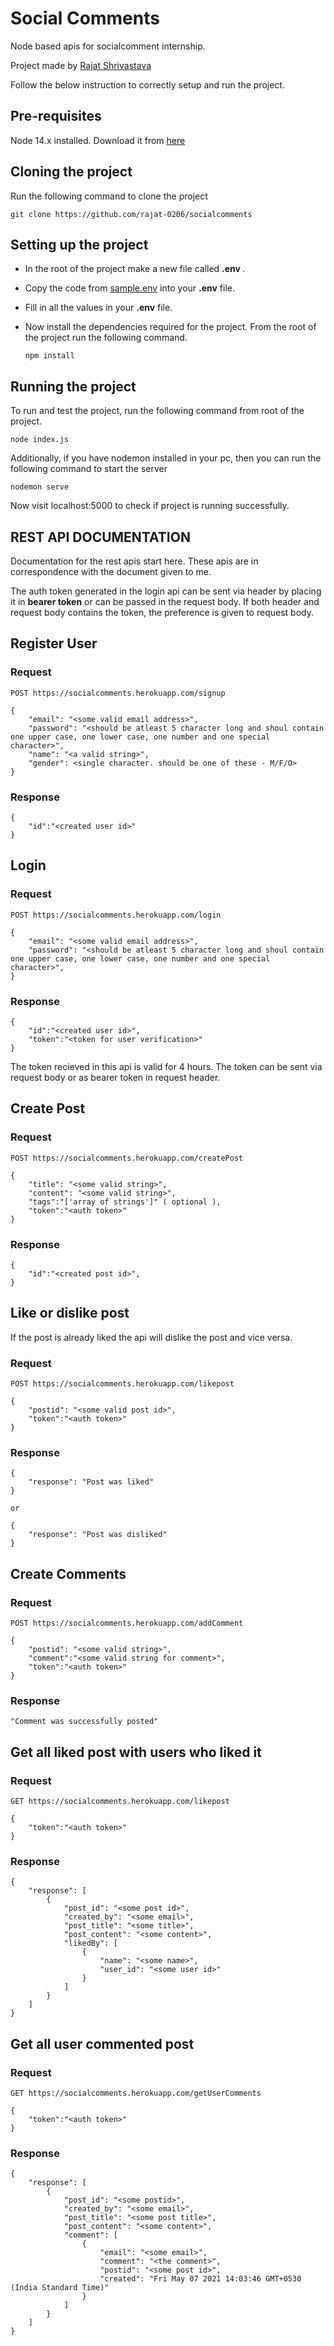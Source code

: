 # Social Comments
Node based apis for socialcomment internship. 

Project made by <a href="https://itsrajat.xyz">Rajat Shrivastava</a>

Follow the below instruction to correctly setup and run the project.

## Pre-requisites
<p>Node 14.x installed. Download it from <a href="https://nodejs.org/en/">here</a></p>
    
## Cloning the project

Run the following command to clone the project

```
git clone https://github.com/rajat-0206/socialcomments
```

## Setting up the project

- In the root of the project make a new file called <strong> .env </strong>.
- Copy the code from <a href="https://github.com/rajat-0206/socialcomments/blob/main/.sample.env">sample.env</a> into your <strong>.env</strong> file.
- Fill in all the values in your <strong>.env</strong> file.
- Now install the dependencies required for the project. From the root of the project run the following command.

    ```
    npm install
    ```    
## Running the project

To run and test the project, run the following command from root of the project.

```
node index.js
```
Additionally, if you have nodemon installed in your pc, then you can run the following command to start the server
```
nodemon serve
```
Now visit localhost:5000 to check if project is running successfully.


## REST API DOCUMENTATION

<p>Documentation for the rest apis start here. These apis are in correspondence with the document given to me.
</p>
<p>The auth token generated in the login api can be sent via header by placing it in <strong>bearer token</strong> or can be passed in the request body. If both header and request body contains the token, the preference is given to request body.</p>

## Register User

### Request

`POST https://socialcomments.herokuapp.com/signup`

    {
        "email": "<some valid email address>",
        "password": "<should be atleast 5 character long and shoul contain one upper case, one lower case, one number and one special character>",
        "name": "<a valid string>",
        "gender": <single character. should be one of these - M/F/O>
    }

### Response
```
{
    "id":"<created user id>"
}
```

## Login

### Request

`POST https://socialcomments.herokuapp.com/login`

    {
        "email": "<some valid email address>",
        "password": "<should be atleast 5 character long and shoul contain one upper case, one lower case, one number and one special character>",
    }

### Response
```
{
    "id":"<created user id>",
    "token":"<token for user verification>"
}
```
The token recieved in this api is valid for 4 hours. The token can be sent via request body or as bearer token in request header.



## Create Post  

### Request

`POST https://socialcomments.herokuapp.com/createPost`

    {
        "title": "<some valid string>",
        "content": "<some valid string>",
        "tags":"['array of strings']" ( optional ),
        "token":"<auth token>"
    }

### Response
```
{
    "id":"<created post id>",
}
```


## Like or dislike post
If the post is already liked the api will dislike the post and vice versa.
### Request

`POST https://socialcomments.herokuapp.com/likepost`

    {
        "postid": "<some valid post id>",
        "token":"<auth token>"
    }

### Response
```
{
    "response": "Post was liked"
}

or

{
    "response": "Post was disliked"
}
```

## Create Comments

### Request

`POST https://socialcomments.herokuapp.com/addComment`

    {
        "postid": "<some valid string>",
        "comment":"<some valid string for comment>",
        "token":"<auth token>"
    }

### Response
```
"Comment was successfully posted"
```


## Get all liked post with users who liked it

### Request

`GET https://socialcomments.herokuapp.com/likepost`

    {
        "token":"<auth token>"
    }

### Response
```
{
    "response": [
        {
            "post_id": "<some post id>",
            "created_by": "<some email>",
            "post_title": "<some title>",
            "post_content": "<some content>",
            "likedBy": [
                {
                    "name": "<some name>",
                    "user_id": "<some user id>"
                }
            ]
        }
    ]
}
```


## Get all user commented post

### Request

`GET https://socialcomments.herokuapp.com/getUserComments`

    {
        "token":"<auth token>"
    }

### Response
```
{
    "response": [
        {
            "post_id": "<some postid>",
            "created_by": "<some email>",
            "post_title": "<some post title>",
            "post_content": "<some content>",
            "comment": [
                {
                    "email": "<some email>",
                    "comment": "<the comment>",
                    "postid": "<some post id>",
                    "created": "Fri May 07 2021 14:03:46 GMT+0530 (India Standard Time)"
                }
            ]
        }
    ]
}
```

